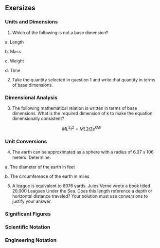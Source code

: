 ## Exersizes

### Units and Dimensions

1. Which of the following is not a base dimension?

a. Length

b. Mass

c. Weight

d. Time

2. Take the quantity selected in question 1 and write that quantity in terms of base dimensions.

### Dimensional Analysis

3. The following mathematical relation is written in terms of base dimensions. What is the required dimension of k to make the equation dimensionally consistent?

$$ ML^{2}t^{2} = ML{2}t{2}e^{kMt} $$

### Unit Conversions

4. The earth can be approximated as a sphere with a radius of 6.37 𝑥 106 meters. Determine:

a. The diameter of the earth in feet

b. The circumference of the earth in miles

5. A league is equivalent to 6076 yards. Jules Verne wrote a book titled 20,000 Leagues
Under the Sea. Does this length reference a depth or horizontal distance traveled? Your
solution must use conversions to justify your answer.

### Significant Figures

### Scientific Notation

### Engineering Notation

